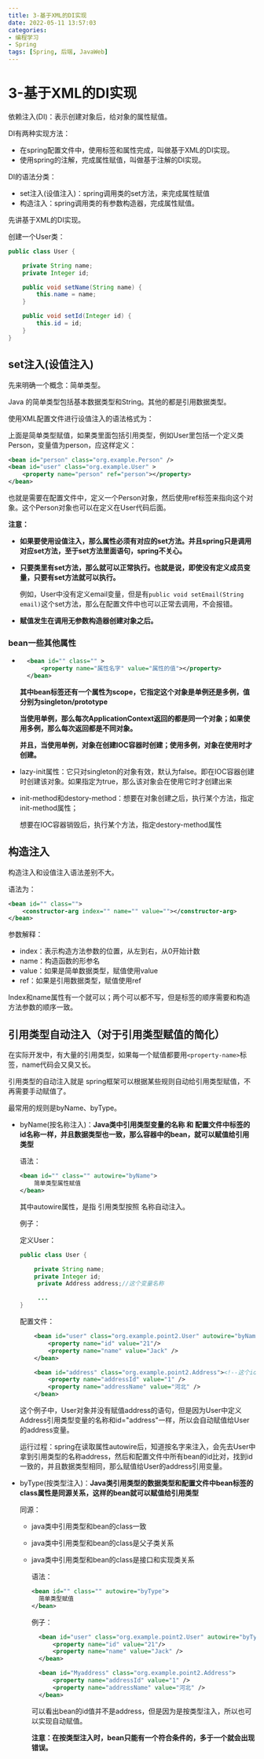 ```yaml
---
title: 3-基于XML的DI实现
date: 2022-05-11 13:57:03
categories: 
- 编程学习
- Spring
tags: [Spring, 后端, JavaWeb]
---
```


# 3-基于XML的DI实现

依赖注入(DI)：表示创建对象后，给对象的属性赋值。

DI有两种实现方法：

- 在spring配置文件中，使用标签和属性完成，叫做基于XML的DI实现。
- 使用spring的注解，完成属性赋值，叫做基于注解的DI实现。

DI的语法分类：

- set注入(设值注入)：spring调用类的set方法，来完成属性赋值
- 构造注入：spring调用类的有参数构造器，完成属性赋值。

先讲基于XML的DI实现。

创建一个User类：

```java
public class User {

    private String name;
    private Integer id;

    public void setName(String name) {
        this.name = name;
    }

    public void setId(Integer id) {
        this.id = id;
    }
}
```

## set注入(设值注入)

先来明确一个概念：简单类型。

Java 的简单类型包括基本数据类型和String。其他的都是引用数据类型。

使用XML配置文件进行设值注入的语法格式为：

上面是简单类型赋值，如果类里面包括引用类型，例如User里包括一个定义类Person，变量值为person，应这样定义：

```xml
<bean id="person" class="org.example.Person" />
<bean id="user" class="org.example.User" >
    <property name="person" ref="person"></property>
</bean>
```

也就是需要在配置文件中，定义一个Person对象，然后使用ref标签来指向这个对象。这个Person对象也可以在定义在User代码后面。

**注意：**

- **如果要使用设值注入，那么属性必须有对应的set方法。并且spring只是调用对应set方法，至于set方法里面语句，spring不关心。**

- **只要类里有set方法，那么就可以正常执行。也就是说，即使没有定义成员变量，只要有set方法就可以执行。**
  
    例如，User中没有定义email变量，但是有`public void setEmail(String email)`这个set方法，那么在配置文件中也可以正常去调用，不会报错。

- **赋值发生在调用无参数构造器创建对象之后。**

### bean一些其他属性

- ```xml
    <bean id="" class="" >
        <property name="属性名字" value="属性的值"></property>
    </bean>
  ```
  
    **其中bean标签还有一个属性为scope，它指定这个对象是单例还是多例，值分别为singleton/prototype**
  
    **当使用单例，那么每次ApplicationContext返回的都是同一个对象；如果使用多例，那么每次返回都是不同对象。**
  
    **并且，当使用单例，对象在创建IOC容器时创建；使用多例，对象在使用时才创建。**

- lazy-init属性：它只对singleton的对象有效，默认为false。即在IOC容器创建时创建该对象。如果指定为true，那么该对象会在使用它时才创建出来

- init-method和destory-method：想要在对象创建之后，执行某个方法，指定init-method属性；
  
    想要在IOC容器销毁后，执行某个方法，指定destory-method属性

## 构造注入

构造注入和设值注入语法差别不大。

语法为：

```xml
<bean id="" class="">
    <constructor-arg index="" name="" value=""></constructor-arg>
</bean>
```

参数解释：

- index：表示构造方法参数的位置，从左到右，从0开始计数
- name：构造函数的形参名
- value：如果是简单数据类型，赋值使用value
- ref：如果是引用数据类型，赋值使用ref

Index和name属性有一个就可以；两个可以都不写，但是标签的顺序需要和构造方法参数的顺序一致。

## 引用类型自动注入（对于引用类型赋值的简化）

在实际开发中，有大量的引用类型，如果每一个赋值都要用`<property-name>`标签，name代码会又臭又长。

引用类型的自动注入就是 spring框架可以根据某些规则自动给引用类型赋值，不再需要手动赋值了。

最常用的规则是byName、byType。

- byName(按名称注入)：**Java类中引用类型变量的名称 和 配置文件中<bean>标签的id名称一样，并且数据类型也一致，那么容器中的bean，就可以赋值给引用类型**
  
     语法：
  
  ```xml
  <bean id="" class="" autowire="byName">
      简单类型属性赋值
  </bean>
  ```
  
    其中autowire属性，是指 引用类型按照 名称自动注入。
  
    例子：
  
    定义User：
  
  ```java
  public class User {
  
      private String name;
      private Integer id;
       private Address address;//这个变量名称
  
       ...
  }
  ```
  
    配置文件：
  
  ```xml
      <bean id="user" class="org.example.point2.User" autowire="byName" >
          <property name="id" value="21"/>
          <property name="name" value="Jack" />
      </bean>
  
      <bean id="address" class="org.example.point2.Address"><!--这个id名称-->
          <property name="addressId" value="1" />
          <property name="addressName" value="河北" />
      </bean>
  ```
  
    这个例子中，User对象并没有赋值address的语句，但是因为User中定义Address引用类型变量的名称和id="address"一样，所以会自动赋值给User的address变量。
  
    运行过程：spring在读取属性autowire后，知道按名字来注入，会先去User中拿到引用类型的名称address，然后和配置文件中所有bean的id比对，找到id一致的，并且数据类型相同，那么赋值给User的address引用变量。

- byType(按类型注入)：**Java类引用类型的数据类型和配置文件中bean标签的class属性是同源关系，这样的bean就可以赋值给引用类型**
  
    同源：
  
  - java类中引用类型和bean的class一致
  
  - java类中引用类型和bean的class是父子类关系
  
  - java类中引用类型和bean的class是接口和实现类关系
    
    语法：
    
    ```xml
    <bean id="" class="" autowire="byType">
      简单类型赋值
    </bean>
    ```
    
    例子：
    
    ```xml
      <bean id="user" class="org.example.point2.User" autowire="byType" >
          <property name="id" value="21"/>
          <property name="name" value="Jack" />
      </bean>
    
      <bean id="Myaddress" class="org.example.point2.Address">
          <property name="addressId" value="1" />
          <property name="addressName" value="河北" />
      </bean>
    ```
    
    可以看出bean的id值并不是address，但是因为是按类型注入，所以也可以实现自动赋值。
    
    **注意：在按类型注入时，bean只能有一个符合条件的，多于一个就会出现错误。**
